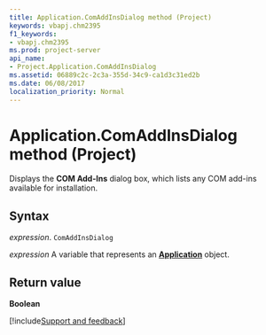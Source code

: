```yaml
---
title: Application.ComAddInsDialog method (Project)
keywords: vbapj.chm2395
f1_keywords:
- vbapj.chm2395
ms.prod: project-server
api_name:
- Project.Application.ComAddInsDialog
ms.assetid: 06889c2c-2c3a-355d-34c9-ca1d3c31ed2b
ms.date: 06/08/2017
localization_priority: Normal
---
```



# Application.ComAddInsDialog method (Project)

Displays the  **COM Add-Ins** dialog box, which lists any COM add-ins available for installation.


## Syntax

_expression_. `ComAddInsDialog`

_expression_ A variable that represents an **[Application](Project.Application.md)** object.


## Return value

 **Boolean**

[!include[Support and feedback](~/includes/feedback-boilerplate.md)]